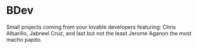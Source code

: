 # BDev
Small projects coming from your lovable developers featuring: Chris Albarillo, Jabneel Cruz, and last but not the least Jerome Aganon the most macho papito.
